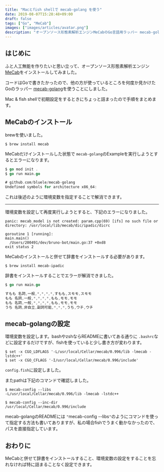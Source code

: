```yaml
---
title: "Macとfish shellで mecab-golang を使う"
date: 2019-08-07T15:28:48+09:00
draft: false
tags: ["Go", "MeCab"]
images: ["images/articles/avatar.png"]
description: "オープンソース形態素解析エンジンMeCabのGo言語用ラッパー mecab-golangをMacにインストールしたときの手順をまとめました。fish shellを使っていたので環境変数の設定でちょっと詰まりました。"
---
```


## はじめに
ふと人工無能を作りたいと思い立って、オープンソース形態素解析エンジン [MeCab](https://taku910.github.io/mecab/)をインストールしてみました。

コードはGoで書きたかったので、他の方が使っているところを何度か見かけたGoのラッパー [mecab-golang](https://github.com/bluele/mecab-golang)を使うことにしました。

Mac & fish shellで初期設定をするときにちょっと詰まったので手順をまとめます。

## MeCabのインストール
brewを使いました。

```
$ brew install mecab
```

MeCabだけインストールした状態で `mecab-golang`のExampleを実行しようとするとエラーになります。

```go
$ go mod init .
$ go run main.go

# github.com/bluele/mecab-golang
Undefined symbols for architecture x86_64:
```
これは後述のように環境変数を指定することで解消できます。

***

環境変数を設定して再度実行しようとすると、下記のエラーになりました。

```
panic: mecab_model is not created: param.cpp(69) [ifs] no such file or directory: /usr/local/lib/mecab/dic/ipadic/dicrc

goroutine 1 [running]:
main.main()
  /Users/200491/dev/bruno-bot/main.go:37 +0xd8
exit status 2
```

MeCabのインストールと併せて辞書をインストールする必要があります。

```
$ brew install mecab-ipadic
```

辞書をインストールすることでエラーが解消できました。

```go
$ go run main.go

すもも 名詞,一般,*,*,*,*,すもも,スモモ,スモモ
もも 名詞,一般,*,*,*,*,もも,モモ,モモ
もも 名詞,一般,*,*,*,*,もも,モモ,モモ
うち 名詞,非自立,副詞可能,*,*,*,うち,ウチ,ウチ
```

## mecab-golangの設定
環境変数を設定します。bashやzshならREADMEに書いてある通りに `.bashrc`などに設定するだけですが、fishを使っていると少し書き方が変わります。

```
$ set -x CGO_LDFLAGS '-L/usr/local/Cellar/mecab/0.996/lib -lmecab -lstdc++'
$ set -x CGO_CFLAGS '-I/usr/local/Cellar/mecab/0.996/include'
```

`config.fish`に設定しました。


またpathは下記のコマンドで確認しました。
```
$ mecab-config --libs
-L/usr/local/Cellar/mecab/0.996/lib -lmecab -lstdc++

$ mecab-config --inc-dir
/usr/local/Cellar/mecab/0.996/include
```

mecab-golangのREADMEには `"`mecab-config --libs`"`のようにコマンドを使って指定する方法も書いてありますが、私の場合fishでうまく動かなかったので、パスを直接指定しています。


## おわりに
MeCabと併せて辞書をインストールすること、環境変数の設定をすることを忘れなければ特に詰まることなく設定できます。


